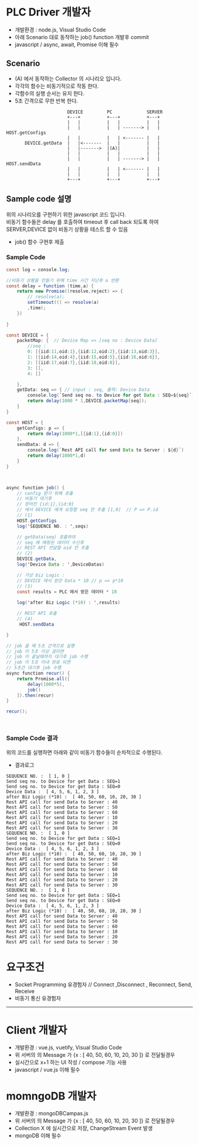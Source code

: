 # PLC Driver 개발자 
* 개발환경 : node.js, Visual Studio Code 
* 아래 Scenario 대로 동작하는 job() function 개발후 commit
* javascript / async, await, Promise 이해 필수 

## Scenario
 * (A) 에서 동작하는 Collector 의 시나리오 입니다.
 *  각각의 함수는 비동기적으로 작동 한다. 
 *  각함수의 실행 순서는 유지 한다. 
 *  5초 간격으로 무한 반복 한다.

```
                       DEVICE         PC             SERVER
                       +---+          +---+          +---+
                       |   |          |   |          |   |   
                       |   |          |   | -------> |   |   HOST.getConfigs
                       |   |          |   | <------- |   |
       DEVICE.getData  |   |<-------  |   |          |   |   
                       |   |------->  |(A)|          |   |
                       |   |          |   |          |   |
                       |   |          |   | -------> |   |   HOST.sendData
                       |   |          |   | <------- |   |
                       |   |          |   |          |   |
                       +---+          +---+          +---+
```

## Sample code 설명
위의 시나리오를 구현하기 위한 javascript 코드 입니다. </br>
비동기 함수들은 delay 를 호출하여 timeout 후 call back 되도록 하여 </br>
SERVER,DEVICE 없이 비동기 상황을 테스트 할 수 있음 

* job() 함수 구현후 제출

### Sample Code

``` java script
const log = console.log;

//비동기 상황을 만들기 위해 time 시간 지난후 a 반환
const delay = function (time,a) {
    return new Promise((resolve,reject) => {
        // resolve(a);
        setTimeout(() => resolve(a)
        ,time);         
    })
        
}

const DEVICE = {  
    packetMap: {  // Device Map => [seq no : Device Data]
        //seq : 
        0: [{iid:11,oid:1},{iid:12,oid:2},{iid:13,oid:3}],
        1: [{iid:14,oid:4},{iid:15,oid:5},{iid:16,oid:6}],
        2: [{iid:17,oid:7},{iid:18,oid:8}],
        3: [],
        4: []

    },
    getData: seq => { // input : seq, 출력: Device Data
        console.log(`Send seq no. to Device for get Data : SEQ=${seq}`);
        return delay(1000 * 1,DEVICE.packetMap[seq]);
    }
}

const HOST = {
    getConfigs: p => {
        return delay(1000*1,[{id:1},{id:0}])
    },
    sendData: d => {
        console.log(`Rest API call for send Data to Server : ${d}`)
        return delay(1000*1,d)
    }
}



async function job() {
    // config 얻기 위해 호출
    // 비동기 대기후
    // 얻어진 {id:1},{id:0}
    // 에서 DEVICE 에게 요청할 seq 만 추출 [1,0]  // P => P.id
    // (1)
    HOST.getConfigs
    log('SEQUENCE NO. : ',seqs)

    // getData(seq) 호출하여
    // seq 에 매핑된 데이터 수신후
    // REST API 전달할 oid 만 추출
    // (2)
    DEVICE.getData,
    log('Device Data : ',DeviceDatas)

    // 가상 biz Logic : 
    // DEVICE 에서 받은 Data * 10 // p => p*10
    // (3)
    const results = PLC 에서 받은 데이터 * 10
    
    log('after Biz Logic (*10) : ',results)

    // REST API 호출
    // (4)
     HOST.sendData

}

// job 을 매 5초 간격으로 실행
// job 이 5초 이상 걸리면
// job 이 끝날때까지 대기후 job 수행
// job 이 5초 이내 완료 되면
// 5초간 대기후 job 수행
async function recur() {
    return Promise.all([
        delay(1000*5),
        job()
    ]).then(recur)
}

recur();




```
### Sample Code 결과
위의 코드를 실행하면 아래와 같이 비동기 함수들이 순차적으로 수행된다. </br>
* 결과로그 
```
SEQUENCE NO. :  [ 1, 0 ]
Send seq no. to Device for get Data : SEQ=1
Send seq no. to Device for get Data : SEQ=0
Device Data :  [ 4, 5, 6, 1, 2, 3 ]
after Biz Logic (*10) :  [ 40, 50, 60, 10, 20, 30 ]
Rest API call for send Data to Server : 40
Rest API call for send Data to Server : 50
Rest API call for send Data to Server : 60
Rest API call for send Data to Server : 10
Rest API call for send Data to Server : 20
Rest API call for send Data to Server : 30
SEQUENCE NO. :  [ 1, 0 ]
Send seq no. to Device for get Data : SEQ=1
Send seq no. to Device for get Data : SEQ=0
Device Data :  [ 4, 5, 6, 1, 2, 3 ]
after Biz Logic (*10) :  [ 40, 50, 60, 10, 20, 30 ]
Rest API call for send Data to Server : 40
Rest API call for send Data to Server : 50
Rest API call for send Data to Server : 60
Rest API call for send Data to Server : 10
Rest API call for send Data to Server : 20
Rest API call for send Data to Server : 30
SEQUENCE NO. :  [ 1, 0 ]
Send seq no. to Device for get Data : SEQ=1
Send seq no. to Device for get Data : SEQ=0
Device Data :  [ 4, 5, 6, 1, 2, 3 ]
after Biz Logic (*10) :  [ 40, 50, 60, 10, 20, 30 ]
Rest API call for send Data to Server : 40
Rest API call for send Data to Server : 50
Rest API call for send Data to Server : 60
Rest API call for send Data to Server : 10
Rest API call for send Data to Server : 20
Rest API call for send Data to Server : 30

```



# 요구조건

* Socket Programming 유경험자 // Connect ,Disconnect , Reconnect, Send, Receive
* 비동기 통신 유경험자

---

# Client 개발자 

* 개발환경 : vue.js, vuetify, Visual Studio Code 
* 위 서버의 의 Message 가 {x : [ 40, 50, 60, 10, 20, 30 ]} 로 전달될경우
* 실시간으로 x+1 하는 UI 작성 / compose 기능 사용
* javascript / vue.js 이해 필수 


# momngoDB 개발자 
* 개발환경 : mongoDBCampas.js
* 위 서버의 의 Message 가 {x : [ 40, 50, 60, 10, 20, 30 ]} 로 전달될경우
* Collection X 에 실시간으로 저장, ChangeStream Event 발생
* mongoDB 이해 필수 
